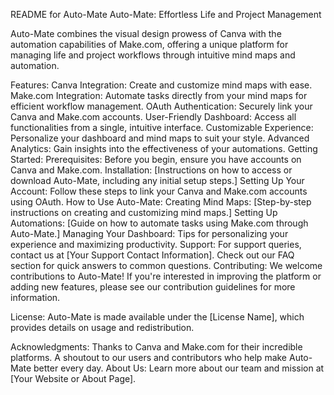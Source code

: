 README for Auto-Mate
Auto-Mate: Effortless Life and Project Management

Auto-Mate combines the visual design prowess of Canva with the automation capabilities of Make.com, offering a unique platform for managing life and project workflows through intuitive mind maps and automation.

Features:
Canva Integration: Create and customize mind maps with ease.
Make.com Integration: Automate tasks directly from your mind maps for efficient workflow management.
OAuth Authentication: Securely link your Canva and Make.com accounts.
User-Friendly Dashboard: Access all functionalities from a single, intuitive interface.
Customizable Experience: Personalize your dashboard and mind maps to suit your style.
Advanced Analytics: Gain insights into the effectiveness of your automations.
Getting Started:
Prerequisites: Before you begin, ensure you have accounts on Canva and Make.com.
Installation: [Instructions on how to access or download Auto-Mate, including any initial setup steps.]
Setting Up Your Account: Follow these steps to link your Canva and Make.com accounts using OAuth.
How to Use Auto-Mate:
Creating Mind Maps: [Step-by-step instructions on creating and customizing mind maps.]
Setting Up Automations: [Guide on how to automate tasks using Make.com through Auto-Mate.]
Managing Your Dashboard: Tips for personalizing your experience and maximizing productivity.
Support:
For support queries, contact us at [Your Support Contact Information].
Check out our FAQ section for quick answers to common questions.
Contributing:
We welcome contributions to Auto-Mate! If you're interested in improving the platform or adding new features, please see our contribution guidelines for more information.

License:
Auto-Mate is made available under the [License Name], which provides details on usage and redistribution.

Acknowledgments:
Thanks to Canva and Make.com for their incredible platforms.
A shoutout to our users and contributors who help make Auto-Mate better every day.
About Us:
Learn more about our team and mission at [Your Website or About Page].
